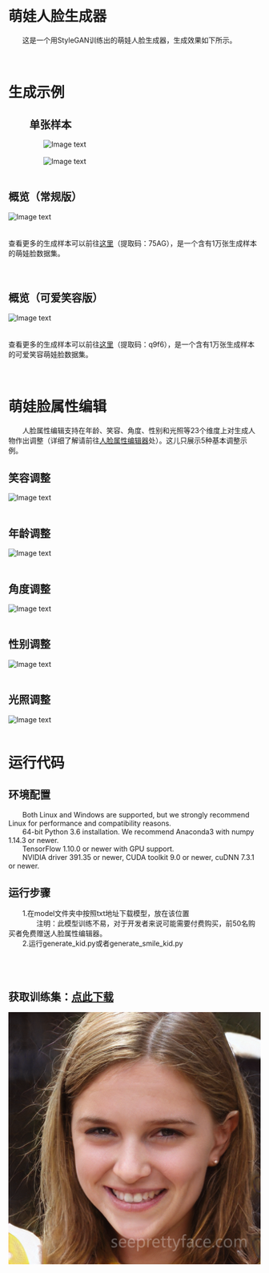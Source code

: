 # 萌娃人脸生成器
&emsp;&emsp;这是一个用StyleGAN训练出的萌娃人脸生成器，生成效果如下所示。<br /><br /><br />

# 生成示例

## &emsp;&emsp;单张样本
&emsp;&emsp;&emsp;&emsp;&emsp;![Image text](https://github.com/a312863063/seeprettyface-generator-babies/blob/master/examples/example1.png)<br/><br/>
&emsp;&emsp;&emsp;&emsp;&emsp;![Image text](https://github.com/a312863063/seeprettyface-generator-babies/blob/master/examples/example2.png)<br/><br/>

## 概览（常规版）
![Image text](https://github.com/a312863063/seeprettyface-generator-babies/blob/master/examples/64_examples.jpg)
<br /><br /><br />
查看更多的生成样本可以前往[这里](https://pan.baidu.com/s/1JfyZYyfGzdO6TgKzOuWa0Q)（提取码：75AG），是一个含有1万张生成样本的萌娃脸数据集。<br /><br /><br />

## 概览（可爱笑容版）
![Image text](https://github.com/a312863063/seeprettyface-generator-babies/blob/master/examples/examples_cute_smile.jpg)
<br /><br /><br />
查看更多的生成样本可以前往[这里](https://pan.baidu.com/s/1G_hn-1jdOC6s_gMqsTmthg)（提取码：q9f6），是一个含有1万张生成样本的可爱笑容萌娃脸数据集。<br /><br /><br />

# 萌娃脸属性编辑
&emsp;&emsp;人脸属性编辑支持在年龄、笑容、角度、性别和光照等23个维度上对生成人物作出调整（详细了解请前往[人脸属性编辑器](https://github.com/a312863063/seeprettyface-face_editor)处）。这儿只展示5种基本调整示例。
## 笑容调整
![Image text](https://github.com/a312863063/seeprettyface-generator-babies/blob/master/examples/smile.jpg)
<br/><br/>
## 年龄调整
![Image text](https://github.com/a312863063/seeprettyface-generator-babies/blob/master/examples/age.jpg)
<br/><br/>
## 角度调整
![Image text](https://github.com/a312863063/seeprettyface-generator-babies/blob/master/examples/angle.jpg)
<br/><br/>
## 性别调整
![Image text](https://github.com/a312863063/seeprettyface-generator-babies/blob/master/examples/gender.jpg)
<br/><br/>
## 光照调整
![Image text](https://github.com/a312863063/seeprettyface-generator-babies/blob/master/examples/exposure.jpg)
<br/><br/>

# 运行代码
## 环境配置
&emsp;&emsp;Both Linux and Windows are supported, but we strongly recommend Linux for performance and compatibility reasons.<br/>
&emsp;&emsp;64-bit Python 3.6 installation. We recommend Anaconda3 with numpy 1.14.3 or newer.<br/>
&emsp;&emsp;TensorFlow 1.10.0 or newer with GPU support.<br/>
&emsp;&emsp;NVIDIA driver 391.35 or newer, CUDA toolkit 9.0 or newer, cuDNN 7.3.1 or newer.<br/>

## 运行步骤
&emsp;&emsp;1.在model文件夹中按照txt地址下载模型，放在该位置<br/>
&emsp;&emsp;&emsp;&emsp;注明：此模型训练不易，对于开发者来说可能需要付费购买，前50名购买者免费赠送人脸属性编辑器。<br/>
&emsp;&emsp;2.运行generate_kid.py或者generate_smile_kid.py<br/>
<br /><br /><br />
## 获取训练集：[点此下载](http://www.seeprettyface.com/mydataset_page2.html)
![Image text](https://github.com/a312863063/seeprettyface/blob/master/EP001-01.png)
